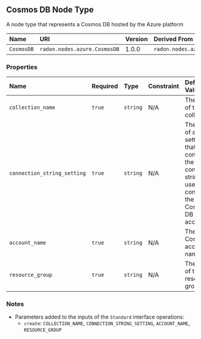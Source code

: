 ## Cosmos DB Node Type

A node type that represents a Cosmos DB hosted by the Azure platform

| Name | URI | Version | Derived From |
|:---- |:--- |:------- |:------------ |
| `CosmosDB` | `radon.nodes.azure.CosmosDB` | 1.0.0 | `radon.nodes.azure.AzureResource` |

### Properties

| Name | Required | Type | Constraint | Default Value | Description |
|:---- |:-------- |:---- |:---------- |:------------- |:----------- |
|`collection_name`|`true`|`string`|N/A| The name of the collection. |
|`connection_string_setting`|`true`|`string`|N/A| The name of an app setting that contains the connection string used to connect to the Azure Cosmos DB account. |
|`account_name`|`true`|`string`|N/A| The Azure Cosmos account name. |
|`resource_group`|`true`|`string`|N/A| The name of the resource group. |

### Notes

* Parameters added to the inputs of the `Standard` interface operations:
    * `create`: `COLLECTION_NAME`, `CONNECTION_STRING_SETTING`, `ACCOUNT_NAME`, `RESOURCE_GROUP`
